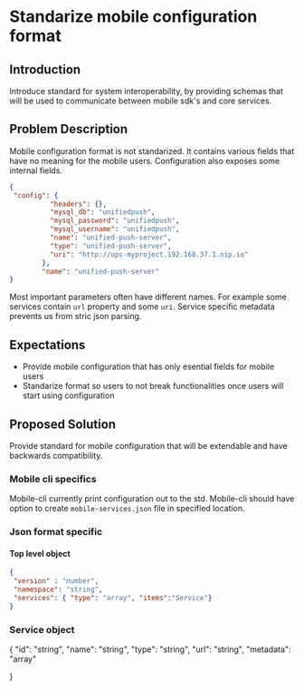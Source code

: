 # Standarize mobile configuration format

## Introduction

Introduce standard for system interoperability, by providing schemas that will be used to communicate between mobile sdk's and core services.

## Problem Description

Mobile configuration format is not standarized. It contains various fields that have no meaning for the mobile users.
Configuration also exposes some internal fields. 

```json
{
 "config": {
          "headers": {},
          "mysql_db": "unifiedpush",
          "mysql_password": "unifiedpush",
          "mysql_username": "unifiedpush",
          "name": "unified-push-server",
          "type": "unified-push-server",
          "uri": "http://ups-myproject.192.168.37.1.nip.io"
        },
        "name": "unified-push-server"
}
```

Most important parameters often have different names. For example some services contain `url` property and some `uri`.
Service specific metadata prevents us from stric json parsing.

## Expectations

- Provide mobile configuration that has only esential fields for mobile users
- Standarize format so users to not break functionalities once users will start using configuration
 
## Proposed Solution

Provide standard for mobile configuration that will be extendable and have backwards compatibility.

### Mobile cli specifics

Mobile-cli currently print configuration out to the std. 
Mobile-cli should have option to create `mobile-services.json` file in specified location.

### Json format specific

#### Top level object
```json
{
 "version" : "number",
 "namespace": "string",
 "services": { "type": "array", "items":"Service"}
}
```

### Service object

{
  "id": "string",
  "name": "string",
  "type": "string",
  "url": "string",
  "metadata": "array"

}

